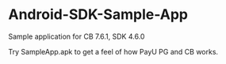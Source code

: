 # Android-SDK-Sample-App
Sample application for CB 7.6.1, SDK 4.6.0

Try SampleApp.apk to get a feel of how PayU PG and CB works.
